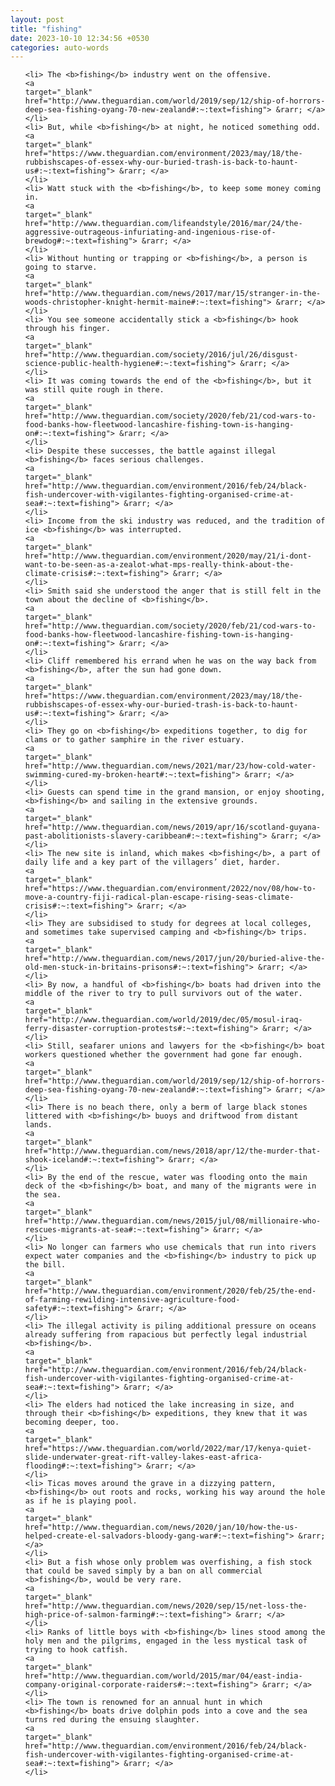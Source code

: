 ```yaml
---
layout: post
title: "fishing"
date: 2023-10-10 12:34:56 +0530
categories: auto-words
---
```

<ol>

    <li> The <b>fishing</b> industry went on the offensive.
    <a 
    target="_blank" 
    href="http://www.theguardian.com/world/2019/sep/12/ship-of-horrors-deep-sea-fishing-oyang-70-new-zealand#:~:text=fishing"> &rarr; </a>
    </li>
    <li> But, while <b>fishing</b> at night, he noticed something odd.
    <a 
    target="_blank" 
    href="https://www.theguardian.com/environment/2023/may/18/the-rubbishscapes-of-essex-why-our-buried-trash-is-back-to-haunt-us#:~:text=fishing"> &rarr; </a>
    </li>
    <li> Watt stuck with the <b>fishing</b>, to keep some money coming in.
    <a 
    target="_blank" 
    href="http://www.theguardian.com/lifeandstyle/2016/mar/24/the-aggressive-outrageous-infuriating-and-ingenious-rise-of-brewdog#:~:text=fishing"> &rarr; </a>
    </li>
    <li> Without hunting or trapping or <b>fishing</b>, a person is going to starve.
    <a 
    target="_blank" 
    href="http://www.theguardian.com/news/2017/mar/15/stranger-in-the-woods-christopher-knight-hermit-maine#:~:text=fishing"> &rarr; </a>
    </li>
    <li> You see someone accidentally stick a <b>fishing</b> hook through his finger.
    <a 
    target="_blank" 
    href="http://www.theguardian.com/society/2016/jul/26/disgust-science-public-health-hygiene#:~:text=fishing"> &rarr; </a>
    </li>
    <li> It was coming towards the end of the <b>fishing</b>, but it was still quite rough in there.
    <a 
    target="_blank" 
    href="http://www.theguardian.com/society/2020/feb/21/cod-wars-to-food-banks-how-fleetwood-lancashire-fishing-town-is-hanging-on#:~:text=fishing"> &rarr; </a>
    </li>
    <li> Despite these successes, the battle against illegal <b>fishing</b> faces serious challenges.
    <a 
    target="_blank" 
    href="http://www.theguardian.com/environment/2016/feb/24/black-fish-undercover-with-vigilantes-fighting-organised-crime-at-sea#:~:text=fishing"> &rarr; </a>
    </li>
    <li> Income from the ski industry was reduced, and the tradition of ice <b>fishing</b> was interrupted.
    <a 
    target="_blank" 
    href="http://www.theguardian.com/environment/2020/may/21/i-dont-want-to-be-seen-as-a-zealot-what-mps-really-think-about-the-climate-crisis#:~:text=fishing"> &rarr; </a>
    </li>
    <li> Smith said she understood the anger that is still felt in the town about the decline of <b>fishing</b>.
    <a 
    target="_blank" 
    href="http://www.theguardian.com/society/2020/feb/21/cod-wars-to-food-banks-how-fleetwood-lancashire-fishing-town-is-hanging-on#:~:text=fishing"> &rarr; </a>
    </li>
    <li> Cliff remembered his errand when he was on the way back from <b>fishing</b>, after the sun had gone down.
    <a 
    target="_blank" 
    href="https://www.theguardian.com/environment/2023/may/18/the-rubbishscapes-of-essex-why-our-buried-trash-is-back-to-haunt-us#:~:text=fishing"> &rarr; </a>
    </li>
    <li> They go on <b>fishing</b> expeditions together, to dig for clams or to gather samphire in the river estuary.
    <a 
    target="_blank" 
    href="http://www.theguardian.com/news/2021/mar/23/how-cold-water-swimming-cured-my-broken-heart#:~:text=fishing"> &rarr; </a>
    </li>
    <li> Guests can spend time in the grand mansion, or enjoy shooting, <b>fishing</b> and sailing in the extensive grounds.
    <a 
    target="_blank" 
    href="http://www.theguardian.com/news/2019/apr/16/scotland-guyana-past-abolitionists-slavery-caribbean#:~:text=fishing"> &rarr; </a>
    </li>
    <li> The new site is inland, which makes <b>fishing</b>, a part of daily life and a key part of the villagers’ diet, harder.
    <a 
    target="_blank" 
    href="https://www.theguardian.com/environment/2022/nov/08/how-to-move-a-country-fiji-radical-plan-escape-rising-seas-climate-crisis#:~:text=fishing"> &rarr; </a>
    </li>
    <li> They are subsidised to study for degrees at local colleges, and sometimes take supervised camping and <b>fishing</b> trips.
    <a 
    target="_blank" 
    href="http://www.theguardian.com/news/2017/jun/20/buried-alive-the-old-men-stuck-in-britains-prisons#:~:text=fishing"> &rarr; </a>
    </li>
    <li> By now, a handful of <b>fishing</b> boats had driven into the middle of the river to try to pull survivors out of the water.
    <a 
    target="_blank" 
    href="http://www.theguardian.com/world/2019/dec/05/mosul-iraq-ferry-disaster-corruption-protests#:~:text=fishing"> &rarr; </a>
    </li>
    <li> Still, seafarer unions and lawyers for the <b>fishing</b> boat workers questioned whether the government had gone far enough.
    <a 
    target="_blank" 
    href="http://www.theguardian.com/world/2019/sep/12/ship-of-horrors-deep-sea-fishing-oyang-70-new-zealand#:~:text=fishing"> &rarr; </a>
    </li>
    <li> There is no beach there, only a berm of large black stones littered with <b>fishing</b> buoys and driftwood from distant lands.
    <a 
    target="_blank" 
    href="http://www.theguardian.com/news/2018/apr/12/the-murder-that-shook-iceland#:~:text=fishing"> &rarr; </a>
    </li>
    <li> By the end of the rescue, water was flooding onto the main deck of the <b>fishing</b> boat, and many of the migrants were in the sea.
    <a 
    target="_blank" 
    href="http://www.theguardian.com/news/2015/jul/08/millionaire-who-rescues-migrants-at-sea#:~:text=fishing"> &rarr; </a>
    </li>
    <li> No longer can farmers who use chemicals that run into rivers expect water companies and the <b>fishing</b> industry to pick up the bill.
    <a 
    target="_blank" 
    href="http://www.theguardian.com/environment/2020/feb/25/the-end-of-farming-rewilding-intensive-agriculture-food-safety#:~:text=fishing"> &rarr; </a>
    </li>
    <li> The illegal activity is piling additional pressure on oceans already suffering from rapacious but perfectly legal industrial <b>fishing</b>.
    <a 
    target="_blank" 
    href="http://www.theguardian.com/environment/2016/feb/24/black-fish-undercover-with-vigilantes-fighting-organised-crime-at-sea#:~:text=fishing"> &rarr; </a>
    </li>
    <li> The elders had noticed the lake increasing in size, and through their <b>fishing</b> expeditions, they knew that it was becoming deeper, too.
    <a 
    target="_blank" 
    href="https://www.theguardian.com/world/2022/mar/17/kenya-quiet-slide-underwater-great-rift-valley-lakes-east-africa-flooding#:~:text=fishing"> &rarr; </a>
    </li>
    <li> Ticas moves around the grave in a dizzying pattern, <b>fishing</b> out roots and rocks, working his way around the hole as if he is playing pool.
    <a 
    target="_blank" 
    href="http://www.theguardian.com/news/2020/jan/10/how-the-us-helped-create-el-salvadors-bloody-gang-war#:~:text=fishing"> &rarr; </a>
    </li>
    <li> But a fish whose only problem was overfishing, a fish stock that could be saved simply by a ban on all commercial <b>fishing</b>, would be very rare.
    <a 
    target="_blank" 
    href="http://www.theguardian.com/news/2020/sep/15/net-loss-the-high-price-of-salmon-farming#:~:text=fishing"> &rarr; </a>
    </li>
    <li> Ranks of little boys with <b>fishing</b> lines stood among the holy men and the pilgrims, engaged in the less mystical task of trying to hook catfish.
    <a 
    target="_blank" 
    href="http://www.theguardian.com/world/2015/mar/04/east-india-company-original-corporate-raiders#:~:text=fishing"> &rarr; </a>
    </li>
    <li> The town is renowned for an annual hunt in which <b>fishing</b> boats drive dolphin pods into a cove and the sea turns red during the ensuing slaughter.
    <a 
    target="_blank" 
    href="http://www.theguardian.com/environment/2016/feb/24/black-fish-undercover-with-vigilantes-fighting-organised-crime-at-sea#:~:text=fishing"> &rarr; </a>
    </li>